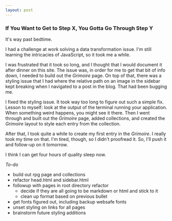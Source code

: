 ```yaml
---
layout: post
---
```


### If You Want to Get to Step X, You Gotta Go Through Step Y

It's way past bedtime.

I had a challenge at work solving a data transformation issue. I'm still learning the intricacies of JavaScript, 
so it took me a while.

I was frustrated that it took so long, and I thought that I would document it after dinner on this site. The issue 
was, in order for me to get that bit of info down, I needed to build out the *Grimoire* page. On top of that, there 
was a styling issue that I had where the relative path on an image in the sidebar kept breaking when I navigated to 
a post in the blog. That had been bugging me.

I fixed the styling issue. It took way too long to figure out such a simple fix. Lesson to myself: look at the output
of the terminal running your application. When something weird happens, you might see it there. Then I went through 
and built out the *Grimoire* page, added collections, and created the *Grimoire* layout to style each entry from the
collection.

After that, I took quite a while to create my first entry in the *Grimoire*. I really took my time on that. I'm tired,
though, so I didn't proofread it. So, I'll push it and follow-up on it tomorrow.

I think I can get four hours of quality sleep now.

*To-do* 
* build out rpg page and collections
* refactor head.html and sidebar.html
* followup with pages in root directory refactor
	* decide if they are all going to be markdown or html and stick to it
	* clean up format based on previous bullet
* get fonts figured out, including backup websafe fonts
* unset styling on links for all pages
* brainstorm future styling additions